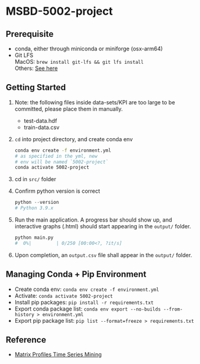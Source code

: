 # MSBD-5002-project

## Prerequisite

- conda, either through miniconda or miniforge (osx-arm64)
- Git LFS  
    MacOS: `brew install git-lfs && git lfs install`  
    Others: [See here](https://git-lfs.github.com)

## Getting Started

1. Note: the following files inside data-sets/KPI are too large to be committed, please place them in manually.

   - test-data.hdf
   - train-data.csv

2. `cd` into project directory, and create conda env

    ```sh
    conda env create -f environment.yml
    # as specified in the yml, new 
    # env will be named `5002-project`
    conda activate 5002-project
    ```

3. cd in `src/` folder
4. Confirm python version is correct

    ```Python
    python --version
    # Python 3.9.x
    ```

5. Run the main application. A progress bar should show up, and interactive graphs (.html) should start appearing in the `output/` folder.

    ```Python
    python main.py
    #  0%|         | 0/250 [00:00<?, ?it/s]
    ```

6. Upon completion, an `output.csv` file shall appear in the `output/` folder.

## Managing Conda + Pip Environment

- Create conda env: `conda env create -f environment.yml`  
- Activate: `conda activate 5002-project`  
- Install pip packages: `pip install -r requirements.txt`
- Export conda package list: `conda env export --no-builds --from-history > environment.yml`  
- Export pip package list: `pip list --format=freeze > requirements.txt`  

## Reference

- [Matrix Profiles Time Series Mining](https://towardsdatascience.com/introduction-to-matrix-profiles-5568f3375d90)
